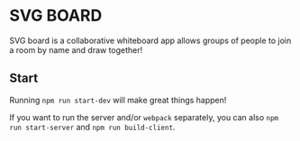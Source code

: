 # SVG BOARD

SVG board is a collaborative whiteboard app allows groups of people to join a room by name and draw together!

## Start

Running `npm run start-dev` will make great things happen!

If you want to run the server and/or `webpack` separately, you can also
`npm run start-server` and `npm run build-client`.
